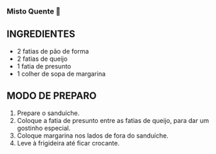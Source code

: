 ### Misto Quente :bread:

## INGREDIENTES

- 2 fatias de pão de forma
- 2 fatias de queijo
- 1 fatia de presunto
- 1 colher de sopa de margarina

## MODO DE PREPARO

1. Prepare o sanduíche.
2. Coloque a fatia de presunto entre as fatias de queijo, para dar um gostinho especial.
3. Coloque margarina nos lados de fora do sanduíche.
4. Leve à frigideira até ficar crocante.
